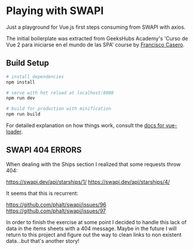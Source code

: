 # Playing with SWAPI

Just a playground for Vue.js first steps consuming from SWAPI with axios.

The initial boilerplate was extracted from GeeksHubs Academy's 'Curso de Vue 2 para iniciarse en el mundo de las SPA' course by [Francisco Casero](https://github.com/Dygerydoo).

## Build Setup

``` bash
# install dependencies
npm install

# serve with hot reload at localhost:8080
npm run dev

# build for production with minification
npm run build
```

For detailed explanation on how things work, consult the [docs for vue-loader](http://vuejs.github.io/vue-loader).

## SWAPI 404 ERRORS

When dealing with the Ships section I realized that some requests throw 404:

https://swapi.dev/api/starships/1/
https://swapi.dev/api/starships/4/

It seems that this is recurrent:

https://github.com/phalt/swapi/issues/96
https://github.com/phalt/swapi/issues/97

In order to finish the exercise at some point I decided to handle this lack of data in the items sheets with a 404 message. Maybe in the future I will return to this project and figure out the way to clean links to non existent data...but that's another story!
